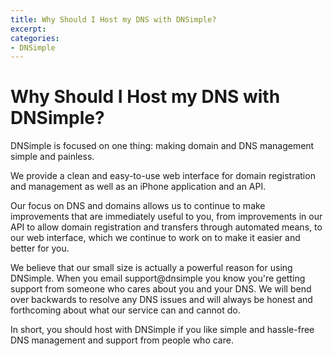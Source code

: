 ```yaml
---
title: Why Should I Host my DNS with DNSimple?
excerpt: 
categories:
- DNSimple
---
```


# Why Should I Host my DNS with DNSimple?

DNSimple is focused on one thing: making domain and DNS management simple and painless. 

We provide a clean and easy-to-use web interface for domain registration and management as well as an iPhone application and an API.

Our focus on DNS and domains allows us to continue to make improvements that are immediately useful to you, from improvements in our API to allow domain registration and transfers through automated means, to our web interface, which we continue to work on to make it easier and better for you.

We believe that our small size is actually a powerful reason for using DNSimple. When you email support@dnsimple you know you're getting support from someone who cares about you and your DNS. We will bend over backwards to resolve any DNS issues and will always be honest and forthcoming about what our service can and cannot do.

In short, you should host with DNSimple if you like simple and hassle-free DNS management and support from people who care.

